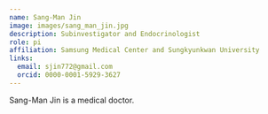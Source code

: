 ```yaml
---
name: Sang-Man Jin
image: images/sang_man_jin.jpg
description: Subinvestigator and Endocrinologist
role: pi
affiliation: Samsung Medical Center and Sungkyunkwan University
links:
  email: sjin772@gmail.com
  orcid: 0000-0001-5929-3627
---
```


Sang-Man Jin is a medical doctor.